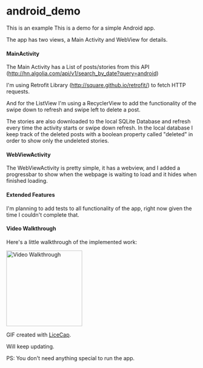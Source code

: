 # android_demo
This is an example
This is a demo for a simple Android app.

The app has two views, a Main Activity and WebView for details.

#### MainActivity
The Main Activity has a List of posts/stories from this API (http://hn.algolia.com/api/v1/search_by_date?query=android)

I'm using Retrofit Library (http://square.github.io/retrofit/) to fetch HTTP requests.

And for the ListView I'm using a RecyclerView to add the functionality of the swipe down to refresh and swipe left to delete a post.

The stories are also downloaded to the local SQLite Database and refresh every time the activity starts or swipe down refresh.
In the local database I keep track of the deleted posts with a boolean property called "deleted" in order to show only the undeleted stories.


#### WebViewActivity
The WebViewActivity is pretty simple, it has a webview, and I added a progressbar to show when the webpage is waiting to load and it hides when finished loading.


#### Extended Features

I'm planning to add tests to all functionality of the app, right now given the time I couldn't complete that.


#### Video Walkthrough 

Here's a little walkthrough of the implemented work:

<img src='https://s3-us-west-1.amazonaws.com/examplelulav14/android_demo_app2.gif' title='Video Walkthrough' width='200' alt='Video Walkthrough' />

GIF created with [LiceCap](http://www.cockos.com/licecap/).


Will keep updating.


PS: You don't need anything special to run the app.



